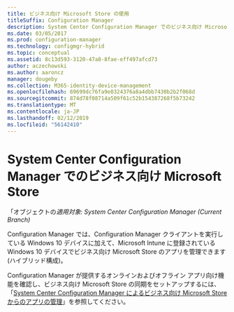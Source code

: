 ```yaml
---
title: ビジネス向け Microsoft Store の使用
titleSuffix: Configuration Manager
description: System Center Configuration Manager でのビジネス向け Microsoft Store
ms.date: 03/05/2017
ms.prod: configuration-manager
ms.technology: configmgr-hybrid
ms.topic: conceptual
ms.assetid: 8c13d593-3120-47a8-8fae-eff497afcd73
author: aczechowski
ms.author: aaroncz
manager: dougeby
ms.collection: M365-identity-device-management
ms.openlocfilehash: 69699dc76fa9e0324376a8a4dbb7430b2b2f068d
ms.sourcegitcommit: 874d78f08714a509f61c52b154387268f5b73242
ms.translationtype: MT
ms.contentlocale: ja-JP
ms.lasthandoff: 02/12/2019
ms.locfileid: "56142410"
---
```

# <a name="microsoft-store-for-business-in-system-center-configuration-manager"></a>System Center Configuration Manager でのビジネス向け Microsoft Store

「オブジェクトの*適用対象: System Center Configuration Manager (Current Branch)*

Configuration Manager では、Configuration Manager クライアントを実行している Windows 10 デバイスに加えて、Microsoft Intune に登録されている Windows 10 デバイスでビジネス向け Microsoft Store のアプリを管理できます (ハイブリッド構成)。

Configuration Manager が提供するオンラインおよびオフライン アプリ向け機能を確認し、ビジネス向け Microsoft Store の同期をセットアップするには、「[System Center Configuration Manager によるビジネス向け Microsoft Store からのアプリの管理](../../apps/deploy-use/manage-apps-from-the-windows-store-for-business.md)」を参照してください。
